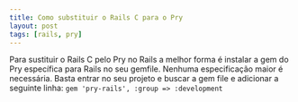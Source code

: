 ```yaml
---
title: Como substituir o Rails C para o Pry
layout: post
tags: [rails, pry]
---
```

Para sustituir o Rails C pelo Pry no Rails a melhor forma é instalar a gem do Pry específica para Rails no seu gemfile. Nenhuma especificação maior é necessária. Basta entrar no seu projeto e buscar a gem file e adicionar a seguinte linha:  ```gem 'pry-rails', :group => :development```
